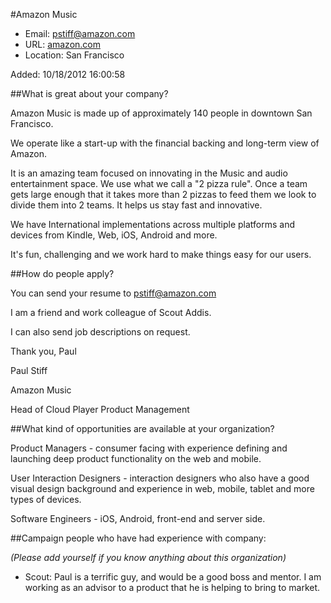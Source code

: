 #Amazon Music

* Email: [pstiff@amazon.com](mailto:pstiff@amazon.com)
* URL: [amazon.com](amazon.com)
* Location: San Francisco

Added: 10/18/2012 16:00:58

##What is great about your company?

Amazon Music is made up of approximately 140 people in downtown San Francisco.   



We operate like a start-up with the financial backing and long-term view of Amazon.  



It is an amazing team focused on innovating in the Music and audio entertainment space.  We use what we call a "2 pizza rule".  Once a team gets large enough that it takes more than 2 pizzas to feed them we look to divide them into 2 teams.  It helps us stay fast and innovative.



We have International implementations across multiple platforms and devices from Kindle, Web, iOS, Android and more.   



It's fun, challenging and we work hard to make things easy for our users.

##How do people apply?

You can send your resume to pstiff@amazon.com

I am a friend and work colleague of Scout Addis.

I can also send job descriptions on request. 



Thank you, Paul 



Paul Stiff 

Amazon Music

Head of Cloud Player Product Management

##What kind of opportunities are available at your organization?

Product Managers - consumer facing with experience defining and launching deep product functionality on the web and mobile.



User Interaction Designers - interaction designers who also have a good visual design background and experience in web, mobile, tablet and more types of devices.



Software Engineers - iOS, Android, front-end and server side.

##Campaign people who have had experience with company:

*(Please add yourself if you know anything about this organization)*

* Scout: Paul is a terrific guy, and would be a good boss and mentor. I am working as an advisor to a product that he is helping to bring to market.


    